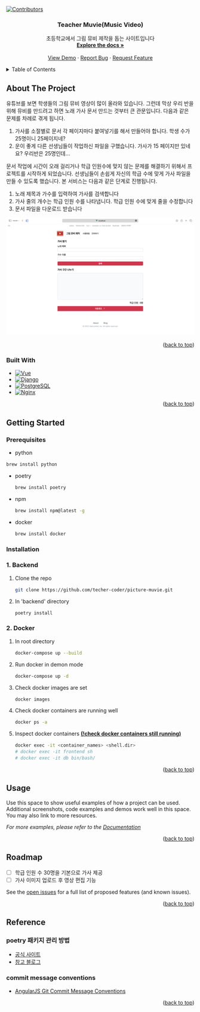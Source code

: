 <a name="readme-top"></a>

[![Contributors][contributors-shield]][contributors-url]

<!-- PROJECT LOGO -->
<!-- <br />
<div align="center">
  <a href="https://github.com/teacher-coder/picture-muvie">
    <img src="images/logo.png" alt="Logo" width="80" height="80">
  </a> -->

<h3 align="center">Teacher Muvie(Music Video)</h3>

  <p align="center">
    초등학교에서 그림 뮤비 제작을 돕는 사이트입니다
    <br />
    <a href="https://github.com/teacher-coder/picture-muvie"><strong>Explore the docs »</strong></a>
    <br />
    <br />
    <a href="https://github.com/teacher-coder/picture-muvie">View Demo</a>
    ·
    <a href="https://github.com/teacher-coder/picture-muvie/issues">Report Bug</a>
    ·
    <a href="https://github.com/teacher-coder/picture-muvie/issues">Request Feature</a>
  </p>
</div>

<!-- TABLE OF CONTENTS -->
<details>
  <summary>Table of Contents</summary>
  <ol>
    <li>
      <a href="#about-the-project">About The Project</a>
      <ul>
        <li><a href="#built-with">Built With</a></li>
      </ul>
    </li>
    <li>
      <a href="#getting-started">Getting Started</a>
      <ul>
        <li><a href="#prerequisites">Prerequisites</a></li>
        <li><a href="#installation">Installation</a></li>
      </ul>
    </li>
    <li><a href="#usage">Usage</a></li>
    <li><a href="#roadmap">Roadmap</a></li>
    <li><a href="#contributing">Contributing</a></li>
    <li><a href="#license">License</a></li>
    <li><a href="#contact">Contact</a></li>
    <li><a href="#acknowledgments">Acknowledgments</a></li>
  </ol>
</details>

<!-- ABOUT THE PROJECT -->

## About The Project

유튜브를 보면 학생들의 그림 뮤비 영상이 많이 올라와 있습니다. 그런데 막상 우리 반을 위해 뮤비를 만드려고 하면 노래 가사 문서 만드는 것부터 큰 관문입니다. 다음과 같은 문제를 차례로 겪게 됩니다.

1. 가사를 소절별로 문서 각 페이지마다 붙여넣기를 해서 만들어야 합니다. 학생 수가 25명이니 25페이지네?
2. 운이 좋게 다른 선생님들이 작업하신 파일을 구했습니다. 가사가 15 페이지만 있네요? 우리반은 25명인데...

문서 작업에 시간이 오래 걸리거나 학급 인원수에 맞지 않는 문제를 해결하기 위해서 프로젝트를 시작하게 되었습니다. 선생님들이 손쉽게 자신의 학급 수에 맞게 가사 파일을 만들 수 있도록 했습니다. 본 서비스는 다음과 같은 단계로 진행됩니다.

1. 노래 제목과 가수를 입력하여 가사를 검색합니다
2. 가사 줄의 개수는 학급 인원 수를 나타냅니다. 학급 인원 수에 맞게 줄을 수정합니다
3. 문서 파일을 다운로드 받습니다

![screenshot 1](images/screenshot.png)

<p align="right">(<a href="#readme-top">back to top</a>)</p>

### Built With

- [![Vue][vue.js]][vue-url]
- [![Django][django.com]][django-url]
- [![PostgreSQL][postgresql.com]][postgresql-url]
- [![Nginx][nginx.com]][nginx-url]

<p align="right">(<a href="#readme-top">back to top</a>)</p>

<!-- GETTING STARTED -->

## Getting Started

### Prerequisites

- python

```sh
brew install python
```

- poetry

  ```sh
  brew install poetry
  ```

- npm

  ```sh
  brew install npm@latest -g
  ```

- docker

  ```sh
  brew install docker
  ```

### Installation

### 1. Backend

1. Clone the repo

   ```sh
   git clone https://github.com/techer-coder/picture-muvie.git
   ```

2. In 'backend' directory

   ```sh
   poetry install
   ```

### 2. Docker

1. In root directory

   ```sh
   docker-compose up --build
   ```

2. Run docker in demon mode

   ```sh
   docker-compose up -d
   ```

3. Check docker images are set

   ```sh
   docker images
   ```

4. Check docker containers are running well

   ```sh
   docker ps -a
   ```

5. Inspect docker containers <u>**(!check docker containers still running)**</u>

   ```sh
   docker exec -it <container_names> <shell.dir>
   # docker exec -it frontend sh
   # docker exec -it db bin/bash/
   ```

<p align="right">(<a href="#readme-top">back to top</a>)</p>

<!-- USAGE EXAMPLES -->

## Usage

Use this space to show useful examples of how a project can be used. Additional screenshots, code examples and demos work well in this space. You may also link to more resources.

_For more examples, please refer to the [Documentation](https://example.com)_

<p align="right">(<a href="#readme-top">back to top</a>)</p>

## Roadmap

- [ ] 학급 인원 수 30명을 기본으로 가사 제공
- [ ] 가사 이미지 업로드 후 영상 편집 기능

See the [open issues](https://github.com/teacher-coder/picture-muvie/issues) for a full list of proposed features (and known issues).

<p align="right">(<a href="#readme-top">back to top</a>)</p>

## Reference

### poetry 패키지 관리 방법

- [공식 사이트](https://python-poetry.org/docs/basic-usage/)
- [참고 블로그](https://velog.io/@whattsup_kim/Python-%ED%8C%8C%EC%9D%B4%EC%8D%AC-%ED%99%98%EA%B2%BD-%EA%B5%AC%EC%B6%95%ED%95%98%EA%B8%B0-2-Poetry#poetry%EB%9E%80)

### commit message conventions

- [AngularJS Git Commit Message Conventions](https://gist.github.com/stephenparish/9941e89d80e2bc58a153)

<p align="right">(<a href="#readme-top">back to top</a>)</p>

<!-- MARKDOWN LINKS & IMAGES -->
<!-- https://www.markdownguide.org/basic-syntax/#reference-style-links -->

[contributors-shield]: https://img.shields.io/github/contributors/teacher-coder/picture-muvie.svg?style=for-the-badge
[contributors-url]: https://github.com/teacher-coder/picture-muvie/graphs/contributors
[linkedin-shield]: https://img.shields.io/badge/-LinkedIn-black.svg?style=for-the-badge&logo=linkedin&colorB=555
[linkedin-url]: https://linkedin.com/in/linkedin_username
[product-screenshot]: images/screenshot.png
[vue.js]: https://img.shields.io/badge/Vue.js-35495E?style=for-the-badge&logo=vuedotjs&logoColor=4FC08D
[vue-url]: https://vuejs.org/
[django.com]: https://img.shields.io/badge/Django-092E20?style=for-the-badge&logo=django&logoColor=white
[django-url]: https://djangoproject.com
[nginx.com]: https://img.shields.io/badge/Nginx-009639?style=for-the-badge&logo=nginx&logoColor=white
[nginx-url]: https://www.nginx.com
[postgresql.com]: https://img.shields.io/badge/PostgreSQL-4169E1?style=for-the-badge&logo=postgresql&logoColor=white
[postgresql-url]: https://www.postgresql.org
